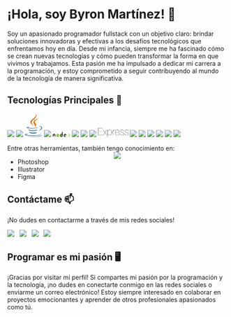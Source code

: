 <!-- Encabezado -->
# ¡Hola, soy Byron Martínez! 👋

Soy un apasionado programador fullstack con un objetivo claro: brindar soluciones innovadoras y efectivas a los desafíos tecnológicos que enfrentamos hoy en día. Desde mi infancia, siempre me ha fascinado cómo se crean nuevas tecnologías y cómo pueden transformar la forma en que vivimos y trabajamos. Esta pasión me ha impulsado a dedicar mi carrera a la programación, y estoy comprometido a seguir contribuyendo al mundo de la tecnología de manera significativa.

## Tecnologías Principales 🚀

<!-- Logos de tecnologías -->
<p float="left">
  <img src="https://github.com/gilbarbara/logos/blob/main/logos/html-5.svg" width="40" />
  <img src="https://github.com/gilbarbara/logos/blob/main/logos/css-3.svg" width="40" /> 
  <img src="https://github.com/gilbarbara/logos/blob/main/logos/java.svg" width="40" />
  <img src="https://github.com/gilbarbara/logos/blob/main/logos/javascript.svg" width="40" />
  <img src="https://github.com/gilbarbara/logos/blob/main/logos/nodejs.svg" width="40" />
  <img src="https://github.com/gilbarbara/logos/blob/main/logos/python.svg" width="40" />
  <img src="https://github.com/gilbarbara/logos/blob/main/logos/react.svg" width="40" />
  <img src="https://github.com/gilbarbara/logos/blob/main/logos/redux.svg" width="40" />
  <img src="https://github.com/gilbarbara/logos/blob/main/logos/express.svg" width="70" />
  <img src="https://github.com/gilbarbara/logos/blob/main/logos/postgresql.svg" width="40" />
  <img src="https://github.com/gilbarbara/logos/blob/main/logos/sequelize.svg" width="40" />
  <img src="https://github.com/gilbarbara/logos/blob/main/logos/git.svg" width="80" />
  <img src="https://github.com/gilbarbara/logos/blob/main/logos/less.svg" width="60" />
  <img src="https://github.com/gilbarbara/logos/blob/main/logos/tailwindcss.svg" width="80" />
  <img src="https://github.com/gilbarbara/logos/blob/main/logos/bootstrap.svg" width="40" />
</p>

Entre otras herramientas, también tengo conocimiento en:
<img src="https://lh3.googleusercontent.com/XSDv6XYZ973bdxMBDJ1adLHpSSUv4vsZJaePpms21eZDl-27JIfTHIYXnnudwPfAg_1-59bKAarMhWGNagsTR2Gq0pAWBUw6CwYwH2V0TzDXZT9z1fKvr1vCOrk8nxZ-U7wVfOJq" align="right" width="260" />
- Photoshop
- Illustrator
- Figma 

## Contáctame 📫

¡No dudes en contactarme a través de mis redes sociales!

<!-- Logos de redes sociales con enlaces -->
[<img src="https://github.com/gilbarbara/logos/blob/main/logos/linkedin.svg" width="60" />](https://www.linkedin.com/in/byron-martínez-86b5bb231/) &nbsp;
[<img src="https://github.com/gilbarbara/logos/blob/main/logos/twitter.svg" width="30" />](https://twitter.com/_Bamder_) &nbsp;
[<img src="https://github.com/gilbarbara/logos/blob/main/logos/instagram.svg" width="60" />](https://www.instagram.com/mateo_mh22/) &nbsp;
[<img src="https://github.com/gilbarbara/logos/blob/main/logos/google-gmail.svg" width="30" />](mailto:byronmh8@gmail.com)

## Programar es mi pasión 🖥️

<!-- Imagen de programación -->

¡Gracias por visitar mi perfil! Si compartes mi pasión por la programación y la tecnología, ¡no dudes en conectarte conmigo en las redes sociales o enviarme un correo electrónico! Estoy siempre interesado en colaborar en proyectos emocionantes y aprender de otros profesionales apasionados como tú.

</details>
